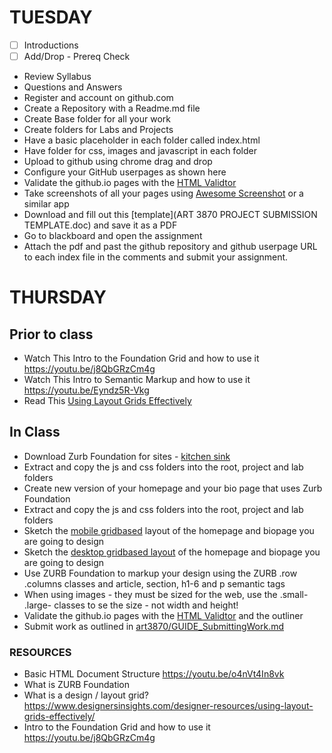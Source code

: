 # TUESDAY
- [ ] Introductions
- [ ] Add/Drop  - Prereq Check
 - Review Syllabus
 - Questions and Answers
 - Register and account on github.com
 - Create a Repository with a Readme.md file
 - Create Base folder for all your work
 - Create folders for Labs and Projects
 - Have a basic placeholder in each folder called index.html
 - Have folder for css, images and javascript in each folder
 - Upload to github using chrome drag and drop
 - Configure your GitHub userpages as shown here
 - Validate the github.io pages with the [HTML Validtor](https://validator.w3.org/nu/)
 - Take screenshots of all your pages using [Awesome Screenshot](https://chrome.google.com/webstore/detail/awesome-screenshot-screen/nlipoenfbbikpbjkfpfillcgkoblgpmj) or a similar app
 - Download and fill out this [template](ART 3870 PROJECT SUBMISSION TEMPLATE.doc) and save it as a PDF 
 - Go to blackboard and open the assignment
 - Attach the pdf and past the github repository and github userpage URL to each index file in the comments and submit your assignment.
 
# THURSDAY
## Prior to class
 - Watch This Intro to the Foundation Grid and how to use it https://youtu.be/j8QbGRzCm4g
 - Watch This Intro to Semantic Markup and how to use it https://youtu.be/Eyndz5R-Vkg
 - Read This [Using Layout Grids Effectively](https://www.designersinsights.com/designer-resources/using-layout-grids-effectively/)

## In Class

 - Download Zurb Foundation for sites - [kitchen sink](http://foundation.zurb.com/sites/getting-started.html)
 - Extract and copy the js and css folders into the root, project and lab folders
 - Create new version of your homepage and your bio page that uses Zurb Foundation
 - Extract and copy the js and css folders into the root, project and lab folders
 - Sketch the [mobile gridbased](https://www.smashingmagazine.com/wp-content/uploads/2012/05/ipad-layout-sketches.jpg) layout of the homepage and biopage you are going to design
 - Sketch the [desktop gridbased layout]((https://www.smashingmagazine.com/wp-content/uploads/2012/05/ipad-layout-sketches.jpg)) of the homepage and biopage you are going to design
 - Use ZURB Foundation to markup your design using the ZURB .row .columns classes and article, section, h1-6 and p semantic tags
 - When using images - they must be sized for the web, use the .small- .large- classes to se the size  - not width and height!
 - Validate the github.io pages with the [HTML Validtor](https://validator.w3.org/nu/) and the outliner
 - Submit work as outlined in [art3870/GUIDE_SubmittingWork.md](GUIDE_SubmittingWork.md)
 
### RESOURCES

 - Basic HTML Document Structure https://youtu.be/o4nVt4In8vk
 - What is ZURB Foundation
 - What is a design / layout grid?https://www.designersinsights.com/designer-resources/using-layout-grids-effectively/
 - Intro to the Foundation Grid and how to use it https://youtu.be/j8QbGRzCm4g
